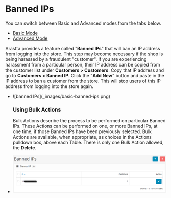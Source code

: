 Banned IPs
==========

<div class="uk-alert-info uk-alert">
  <span class="uk-icon-info-circle"></span> You can switch between Basic and Advanced modes from the tabs below.
</div>
<ul class="uk-tab" data-uk-tab="{connect:'#doc-tabs', animation: 'fade'}">
    <li><a href="">Basic Mode</a></li>
    <li><a href="">Advanced Mode</a></li>
</ul>

Arastta provides a feature called "**Banned IPs**" that will ban an IP address from logging into the store. This step may become necessary if the shop is being harassed by a fraudulent "customer". If you are experiencing harassment from a particular person, their IP address can be copied from the customer list under **Customers > Customers**. Copy that IP address and go to **Customers > Banned IP**. Click the "**Add New**" button and paste in the IP address to ban a customer from the store. This will stop users of this IP address from logging into the store again.

<ul id="doc-tabs" class="uk-switcher uk-margin">
    <li markdown="1">![banned IPs](_images/basic-banned-ips.png)

### Using Bulk Actions

Bulk Actions describe the process to be performed on particular Banned IPs. These Actions can be performed on one, or more Banned IPs, at one time, if those Banned IPs have been previously selected. Bulk Actions are available, when appropriate, as choices in the Actions pulldown box, above each Table. There is only one Bulk Action allowed, the **Delete**.</li>
    <li markdown="1">![banned IPs](_images/banned-ips.png)</li>
</ul>
